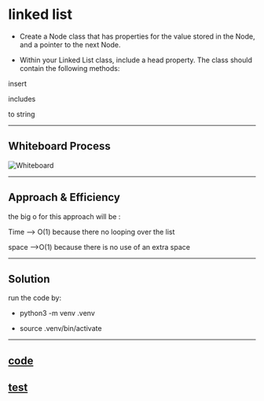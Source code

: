 # linked list 

- Create a Node class that has properties for the value stored in the Node, and a pointer to the next Node.

- Within your Linked List class, include a head property.
   The class should contain the following methods:

 insert

 includes

 to string

---

## Whiteboard Process

![Whiteboard]()

---

## Approach & Efficiency

the big o for this approach will be :

Time --> O(1) because there no looping over the list

space -->O(1) because there is no use of an extra space

---

## Solution

run the code by:

- python3 -m venv .venv

- source .venv/bin/activate


---

## [code](./linked_list.py)

## [test](./test/liked_list_test.py)